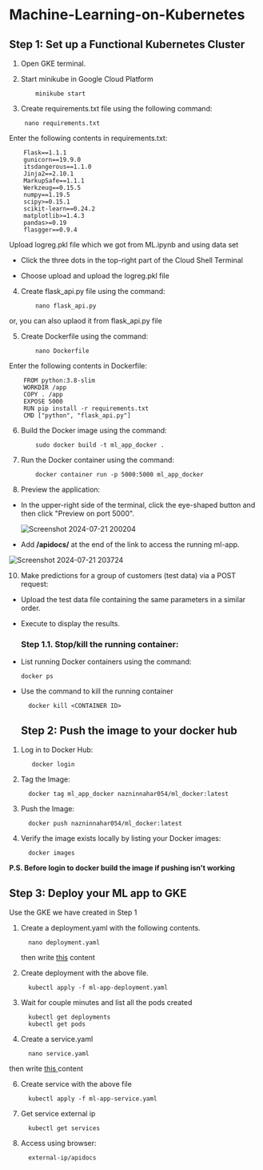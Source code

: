 # Machine-Learning-on-Kubernetes
##  **Step 1: Set up a Functional Kubernetes Cluster**
1. Open GKE terminal.
2. Start minikube in Google Cloud Platform
   
           minikube start
   
3. Create requirements.txt file using the following command:

        nano requirements.txt
   
Enter the following contents in requirements.txt:

        Flask==1.1.1
        gunicorn==19.9.0
        itsdangerous==1.1.0
        Jinja2==2.10.1
        MarkupSafe==1.1.1
        Werkzeug==0.15.5
        numpy==1.19.5
        scipy>=0.15.1
        scikit-learn==0.24.2
        matplotlib>=1.4.3
        pandas>=0.19
        flasgger==0.9.4
        
Upload logreg.pkl file which we got from ML.ipynb and using data set

- Click the three dots in the top-right part of the Cloud Shell Terminal
  
- Choose upload and upload the logreg.pkl file

4. Create flask_api.py file using the command:

           nano flask_api.py
   
or, you can also uplaod it from flask_api.py file  
                  
5. Create Dockerfile using the command:
   
           nano Dockerfile

Enter the following contents in Dockerfile:

        FROM python:3.8-slim
        WORKDIR /app
        COPY . /app
        EXPOSE 5000
        RUN pip install -r requirements.txt
        CMD ["python", "flask_api.py"]

6. Build the Docker image using the command:

           sudo docker build -t ml_app_docker .

7. Run the Docker container using the command:

           docker container run -p 5000:5000 ml_app_docker

9. Preview the application:

- In the upper-right side of the terminal, click the eye-shaped button and then click "Preview on port 5000".


  ![Screenshot 2024-07-21 200204](https://github.com/user-attachments/assets/0bb0bba2-73f8-45e5-a2dd-09debc4eb17d)

- Add **/apidocs/** at the end of the link to access the running ml-app.

![Screenshot 2024-07-21 203724](https://github.com/user-attachments/assets/69aa8f2f-4b7d-451b-a746-6e859e4c9dbb)


10. Make predictions for a group of customers (test data) via a POST request:

- Upload the test data file containing the same parameters in a similar order.
- Execute to display the results.

   ### **Step 1.1. Stop/kill the running container:**

- List running Docker containers using the command:

      docker ps

- Use the command to kill the running container

        docker kill <CONTAINER ID>


   ## Step 2: Push the image to your docker hub

1. Log in to Docker Hub:

          docker login
2. Tag the Image:

         docker tag ml_app_docker nazninnahar054/ml_docker:latest

3. Push the Image:

         docker push nazninnahar054/ml_docker:latest

4. Verify the image exists locally by listing your Docker images:

         docker images

**P.S. Before login to docker build the image if pushing isn't working**

   ## Step 3: Deploy your ML app to GKE

Use the GKE we have created in Step 1

1. Create a deployment.yaml with the following contents.

         nano deployment.yaml
   
   then write [this](deployment.yaml) content 
   
3. Create deployment with the above file.

         kubectl apply -f ml-app-deployment.yaml

4. Wait for couple minutes and list all the pods created

         kubectl get deployments
         kubectl get pods

5. Create a service.yaml

         nano service.yaml
   
then write [this ](https://github.com/NazninNaharSr/Machine-Learning-on-Kubernetes/blob/main/service.yaml)content 
   
6. Create service with the above file

         kubectl apply -f ml-app-service.yaml

7. Get service external ip

         kubectl get services

8. Access using browser:
   
         external-ip/apidocs


















   
